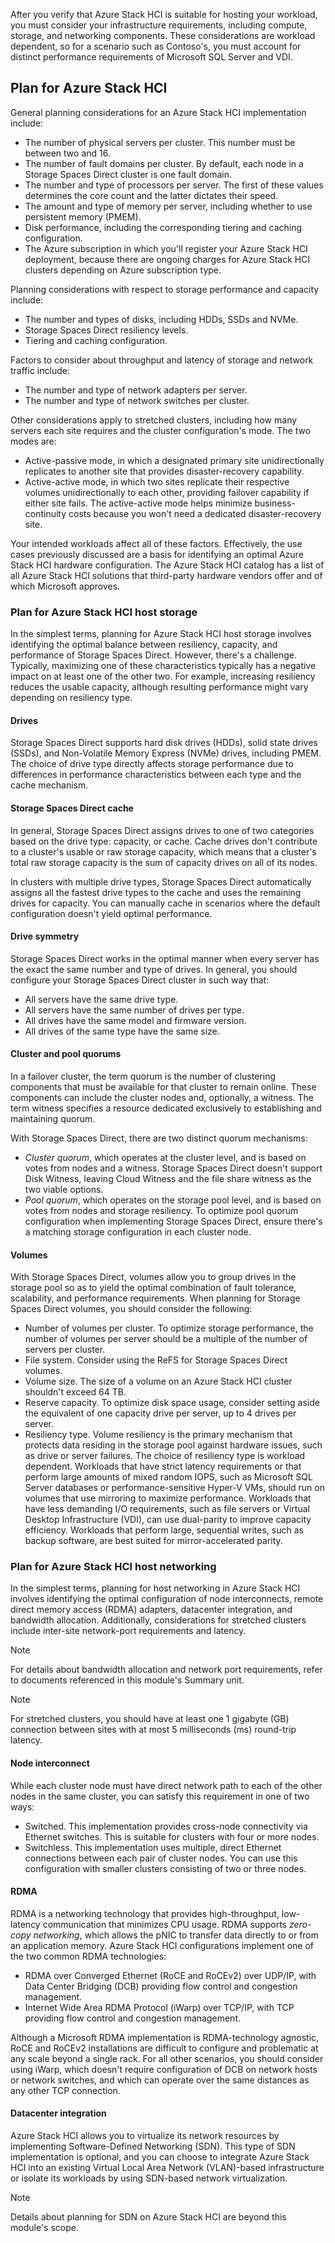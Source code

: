 After you verify that Azure Stack HCI is suitable for hosting your workload, you must consider your infrastructure requirements, including compute, storage, and networking components. These considerations are workload dependent, so for a scenario such as Contoso's, you must account for distinct performance requirements of Microsoft SQL Server and VDI.

## Plan for Azure Stack HCI

General planning considerations for an Azure Stack HCI implementation include:

- The number of physical servers per cluster. This number must be between two and 16.
- The number of fault domains per cluster. By default, each node in a Storage Spaces Direct cluster is one fault domain.
- The number and type of processors per server. The first of these values determines the core count and the latter dictates their speed.
- The amount and type of memory per server, including whether to use persistent memory (PMEM).
- Disk performance, including the corresponding tiering and caching configuration.
- The Azure subscription in which you'll register your Azure Stack HCI deployment, because there are ongoing charges for Azure Stack HCI clusters depending on Azure subscription type.

Planning considerations with respect to storage performance and capacity include:

- The number and types of disks, including HDDs, SSDs and NVMe.
- Storage Spaces Direct resiliency levels.
- Tiering and caching configuration.

Factors to consider about throughput and latency of storage and network traffic include:

- The number and type of network adapters per server.
- The number and type of network switches per cluster.

Other considerations apply to stretched clusters, including how many servers each site requires and the cluster configuration's mode. The two modes are:

- Active-passive mode, in which a designated primary site unidirectionally replicates to another site that provides disaster-recovery capability.
- Active-active mode, in which two sites replicate their respective volumes unidirectionally to each other, providing failover capability if either site fails. The active-active mode helps minimize business-continuity costs because you won't need a dedicated disaster-recovery site.

Your intended workloads affect all of these factors. Effectively, the use cases previously discussed are a basis for identifying an optimal Azure Stack HCI hardware configuration. The Azure Stack HCI catalog has a list of all Azure Stack HCI solutions that third-party hardware vendors offer and of which Microsoft approves.

### Plan for Azure Stack HCI host storage

In the simplest terms, planning for Azure Stack HCI host storage involves identifying the optimal balance between resiliency, capacity, and performance of Storage Spaces Direct. However, there's a challenge. Typically, maximizing one of these characteristics typically has a negative impact on at least one of the other two. For example, increasing resiliency reduces the usable capacity, although resulting performance might vary depending on resiliency type.

#### Drives

Storage Spaces Direct supports hard disk drives (HDDs), solid state drives (SSDs), and Non-Volatile Memory Express (NVMe) drives, including PMEM. The choice of drive type directly affects storage performance due to differences in performance characteristics between each type and the cache mechanism.

#### Storage Spaces Direct cache

In general, Storage Spaces Direct assigns drives to one of two categories based on the drive type: capacity, or cache. Cache drives don't contribute to a cluster's usable or raw storage capacity, which means that a cluster's total raw storage capacity is the sum of capacity drives on all of its nodes.

In clusters with multiple drive types, Storage Spaces Direct automatically assigns all the fastest drive types to the cache and uses the remaining drives for capacity. You can manually cache in scenarios where the default configuration doesn't yield optimal performance.

#### Drive symmetry

Storage Spaces Direct works in the optimal manner when every server has the exact the same number and type of drives. In general, you should configure your Storage Spaces Direct cluster in such way that:

- All servers have the same drive type.
- All servers have the same number of drives per type.
- All drives have the same model and firmware version.
- All drives of the same type have the same size.

#### Cluster and pool quorums

In a failover cluster, the term quorum is the number of clustering components that must be available for that cluster to remain online. These components can include the cluster nodes and, optionally, a witness. The term witness specifies a resource dedicated exclusively to establishing and maintaining quorum.

With Storage Spaces Direct, there are two distinct quorum mechanisms:

- *Cluster quorum*, which operates at the cluster level, and is based on votes from nodes and a witness. Storage Spaces Direct doesn't support Disk Witness, leaving Cloud Witness and the file share witness as the two viable options.
- *Pool quorum*, which operates on the storage pool level, and is based on votes from nodes and storage resiliency. To optimize pool quorum configuration when implementing Storage Spaces Direct, ensure there's a matching storage configuration in each cluster node.

#### Volumes

With Storage Spaces Direct, volumes allow you to group drives in the storage pool so as to yield the optimal combination of fault tolerance, scalability, and performance requirements. When planning for Storage Spaces Direct volumes, you should consider the following:

- Number of volumes per cluster. To optimize storage performance, the number of volumes per server should be a multiple of the number of servers per cluster.
- File system. Consider using the ReFS for Storage Spaces Direct volumes.
- Volume size. The size of a volume on an Azure Stack HCI cluster shouldn't exceed 64 TB.
- Reserve capacity. To optimize disk space usage, consider setting aside the equivalent of one capacity drive per server, up to 4 drives per server.
- Resiliency type. Volume resiliency is the primary mechanism that protects data residing in the storage pool against hardware issues, such as drive or server failures. The choice of resiliency type is workload dependent. Workloads that have strict latency requirements or that perform large amounts of mixed random IOPS, such as Microsoft SQL Server databases or performance-sensitive Hyper-V VMs, should run on volumes that use mirroring to maximize performance. Workloads that have less demanding I/O requirements, such as file servers or Virtual Desktop Infrastructure (VDI), can use dual-parity to improve capacity efficiency. Workloads that perform large, sequential writes, such as backup software, are best suited for mirror-accelerated parity.

### Plan for Azure Stack HCI host networking

In the simplest terms, planning for host networking in Azure Stack HCI involves identifying the optimal configuration of node interconnects, remote direct memory access (RDMA) adapters, datacenter integration, and bandwidth allocation. Additionally, considerations for stretched clusters include inter-site network-port requirements and latency.

> [!NOTE]
> For details about bandwidth allocation and network port requirements, refer to documents referenced in this module's  Summary unit.

> [!NOTE]
> For stretched clusters, you should have at least one 1 gigabyte (GB) connection between sites with at most 5 milliseconds (ms) round-trip latency.

#### Node interconnect

While each cluster node must have direct network path to each of the other nodes in the same cluster, you can satisfy this requirement in one of two ways:

- Switched. This implementation provides cross-node connectivity via Ethernet switches. This is suitable for clusters with four or more nodes.
- Switchless. This implementation uses multiple, direct Ethernet connections between each pair of cluster nodes. You can use this configuration with smaller clusters consisting of two or three nodes.

#### RDMA

RDMA is a networking technology that provides high-throughput, low-latency communication that minimizes CPU usage. RDMA supports *zero-copy networking*, which allows the pNIC to transfer data directly to or from an application memory. Azure Stack HCI configurations implement one of the two common RDMA technologies:

- RDMA over Converged Ethernet (RoCE and RoCEv2) over UDP/IP, with Data Center Bridging (DCB) providing flow control and congestion management.
- Internet Wide Area RDMA Protocol (iWarp) over TCP/IP, with TCP providing flow control and congestion management.

Although a Microsoft RDMA implementation is RDMA-technology agnostic, RoCE and RoCEv2 installations are difficult to configure and problematic at any scale beyond a single rack. For all other scenarios, you should consider using iWarp, which doesn't require configuration of DCB on network hosts or network switches, and which can operate over the same distances as any other TCP connection.

#### Datacenter integration

Azure Stack HCI allows you to virtualize its network resources by implementing Software-Defined Networking (SDN). This type of SDN implementation is optional, and you can choose to integrate Azure Stack HCI into an existing Virtual Local Area Network (VLAN)-based infrastructure or isolate its workloads by using SDN-based network virtualization.

> [!NOTE]
> Details about planning for SDN on Azure Stack HCI are beyond this module's scope.
